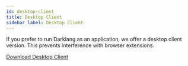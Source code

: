 ```yaml
---
id: desktop-client
title: Desktop Client
sidebar_label: Desktop Client
---
```


If you prefer to run Darklang as an application, we offer a desktop client
version. This prevents interference with browser extensions.

[Download Desktop Client](https://darklang.com/desktop-client)
